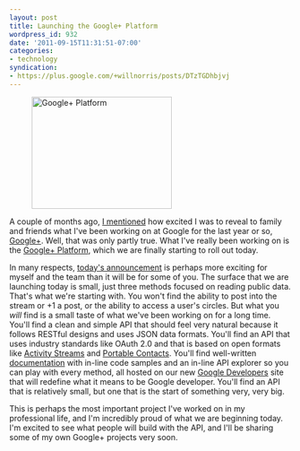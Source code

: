 ```yaml
---
layout: post
title: Launching the Google+ Platform
wordpress_id: 932
date: '2011-09-15T11:31:51-07:00'
categories:
- technology
syndication:
- https://plus.google.com/+willnorris/posts/DTzTGDhbjvj
---
```


<aside class="alignright"><figure>
  <img src="plus-platform.jpg" alt="Google+ Platform" width="250" height="200" />
</figure></aside>

A couple of months ago, [I mentioned][] how excited I was to reveal to family and friends what I've been working on at
Google for the last year or so, [Google+][].  Well, that was only partly true.  What I've really been working on is the
[Google+ Platform][], which we are finally starting to roll out today.

In many respects, [today's announcement][] is perhaps more exciting for myself and the team than it will be for some of
you.  The surface that we are launching today is small, just three methods focused on reading public data.  That's what
we're starting with.  You won't find the ability to post into the stream or +1 a post, or the ability to access a user's
circles.  But what you *will* find is a small taste of what we've been working on for a long time.  You'll find a clean
and simple API that should feel very natural because it follows RESTful designs and uses JSON data formats.  You'll find
an API that uses industry standards like OAuth 2.0 and that is based on open formats like [Activity Streams][] and
[Portable Contacts][].  You'll find well-written [documentation][Google+ Platform] with in-line code samples and an
in-line API explorer so you can play with every method, all hosted on our new [Google Developers][] site that will
redefine what it means to be Google developer.  You'll find an API that is relatively small, but one that is the start
of something very, very big.

This is perhaps the most important project I've worked on in my professional life, and I'm incredibly proud of what we
are beginning today.  I'm excited to see what people will build with the API, and I'll be sharing some of my own Google+
projects very soon.

[I mentioned]: http://willnorris.com/2011/06/google-plus
[Google+]: http://www.google.com/+/
[Google+ Platform]: http://developers.google.com/+/
[today's announcement]: http://googleplusplatform.blogspot.com/
[Activity Streams]: http://activitystrea.ms/
[Portable Contacts]: http://portablecontacts.net/
[Google Developers]: http://developers.google.com/readme
